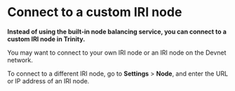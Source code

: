 # Connect to a custom IRI node

**Instead of using the built-in node balancing service, you can connect to a custom IRI node in Trinity.**

You may want to connect to your own IRI node or an IRI node on the Devnet network.

To connect to a different IRI node, go to **Settings** > **Node**, and enter the URL or IP address of an IRI node.